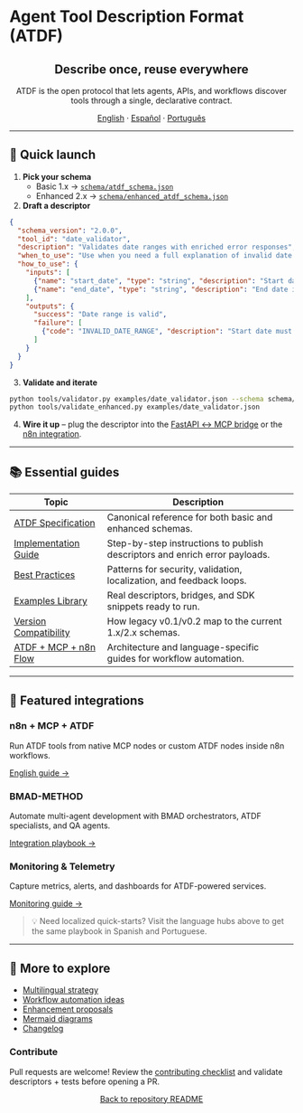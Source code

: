 ﻿# Agent Tool Description Format (ATDF)

<div align="center">
  <h2>Describe once, reuse everywhere</h2>
  <p>ATDF is the open protocol that lets agents, APIs, and workflows discover tools through a single, declarative contract.</p>
  <p>
    <a href="en/index.md">English</a> ·
    <a href="es/index.md">Español</a> ·
    <a href="pt/index.md">Português</a>
  </p>
</div>

---

## 🚀 Quick launch
1. **Pick your schema**
   - Basic 1.x → [`schema/atdf_schema.json`](../schema/atdf_schema.json)
   - Enhanced 2.x → [`schema/enhanced_atdf_schema.json`](../schema/enhanced_atdf_schema.json)
2. **Draft a descriptor**
```json
{
  "schema_version": "2.0.0",
  "tool_id": "date_validator",
  "description": "Validates date ranges with enriched error responses",
  "when_to_use": "Use when you need a full explanation of invalid date ranges",
  "how_to_use": {
    "inputs": [
      {"name": "start_date", "type": "string", "description": "Start date in ISO 8601 format", "required": true},
      {"name": "end_date", "type": "string", "description": "End date in ISO 8601 format", "required": true}
    ],
    "outputs": {
      "success": "Date range is valid",
      "failure": [
        {"code": "INVALID_DATE_RANGE", "description": "Start date must be before end date"}
      ]
    }
  }
}
```
3. **Validate and iterate**
```bash
python tools/validator.py examples/date_validator.json --schema schema/atdf_schema.json
python tools/validate_enhanced.py examples/date_validator.json
```
4. **Wire it up** – plug the descriptor into the [FastAPI ↔ MCP bridge](../examples/mcp_atdf_bridge.py) or the [n8n integration](en/n8n_mcp_integration_flow.md).

---

## 📚 Essential guides
| Topic | Description |
| --- | --- |
| [ATDF Specification](ATDF_SPECIFICATION.md) | Canonical reference for both basic and enhanced schemas. |
| [Implementation Guide](IMPLEMENTATION_GUIDE.md) | Step-by-step instructions to publish descriptors and enrich error payloads. |
| [Best Practices](BEST_PRACTICES.md) | Patterns for security, validation, localization, and feedback loops. |
| [Examples Library](examples.md) | Real descriptors, bridges, and SDK snippets ready to run. |
| [Version Compatibility](en/version_compatibility.md) | How legacy v0.1/v0.2 map to the current 1.x/2.x schemas. |
| [ATDF + MCP + n8n Flow](atdf_mcp_n8n_integration_flow.md) | Architecture and language-specific guides for workflow automation. |

---

## 🔌 Featured integrations
<div class="cards">
  <div class="card">
    <h3>n8n + MCP + ATDF</h3>
    <p>Run ATDF tools from native MCP nodes or custom ATDF nodes inside n8n workflows.</p>
    <p><a href="en/n8n_mcp_integration_flow.md">English guide →</a></p>
  </div>
  <div class="card">
    <h3>BMAD-METHOD</h3>
    <p>Automate multi-agent development with BMAD orchestrators, ATDF specialists, and QA agents.</p>
    <p><a href="BMAD_INTEGRATION.md">Integration playbook →</a></p>
  </div>
  <div class="card">
    <h3>Monitoring & Telemetry</h3>
    <p>Capture metrics, alerts, and dashboards for ATDF-powered services.</p>
    <p><a href="monitoring.md">Monitoring guide →</a></p>
  </div>
</div>

> 💡 Need localized quick-starts? Visit the language hubs above to get the same playbook in Spanish and Portuguese.

---

## 🧭 More to explore
- [Multilingual strategy](multilingual.md)
- [Workflow automation ideas](workflow.md)
- [Enhancement proposals](enhancement_proposal.md)
- [Mermaid diagrams](MERMAID_DIAGRAMS.md)
- [Changelog](changelog.md)

### Contribute
Pull requests are welcome! Review the [contributing checklist](en/contributing.md) and validate descriptors + tests before opening a PR.

<div align="center">
  <a href="../README.md">Back to repository README</a>
</div>
